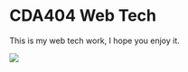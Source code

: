 # CDA404 Web Tech

This is my web tech work, I hope you enjoy it.

![](https://source.unsplash.com/random)